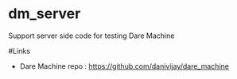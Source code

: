 # dm_server
Support server side code for testing Dare Machine

#Links
* Dare Machine repo : https://github.com/danivijay/dare_machine
